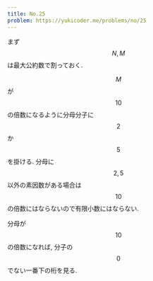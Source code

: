 ```yaml
---
title: No.25
problem: https://yukicoder.me/problems/no/25
---
```

まず $$ N, M $$ は最大公約数で割っておく.

$$ M $$ が $$ 10 $$ の倍数になるように分母分子に $$ 2 $$ か $$ 5 $$ を掛ける. 分母に $$ 2, 5 $$ 以外の素因数がある場合は $$ 10 $$ の倍数にはならないので有限小数にはならない.

分母が $$ 10 $$ の倍数になれば, 分子の $$ 0 $$ でない一番下の桁を見る.
